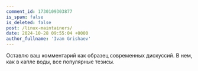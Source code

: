 ```yaml
---
comment_id: 1730109303877
is_spam: false
is_deleted: false
post: /linux-maintainers/
date: 2024-10-28 09:55:04 +0000
author_fullname: 'Ivan Grishaev'
---
```


Оставлю ваш комментарий как образец современных дискуссий. В  нем, как в капле воды, все популярные тезисы.


